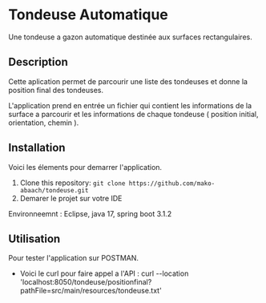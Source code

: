 # Tondeuse Automatique 

Une tondeuse a gazon automatique destinée aux surfaces rectangulaires.

## Description 

Cette aplication permet de parcourir une liste des tondeuses et donne la position final des tondeuses.

L'application prend en entrée un fichier qui contient les informations de la surface a parcourir et les informations de chaque tondeuse ( position initial, orientation, chemin ).

## Installation

Voici les élements pour demarrer l'application.

1. Clone this repository: `git clone https://github.com/mako-abaach/tondeuse.git`
2. Demarer le projet sur votre IDE

Environneemnt : Eclipse, java 17, spring boot 3.1.2

## Utilisation

Pour tester l'application sur POSTMAN.

- Voici le curl pour faire appel a l'API : curl --location 'localhost:8050/tondeuse/positionfinal?pathFile=src/main/resources/tondeuse.txt'


